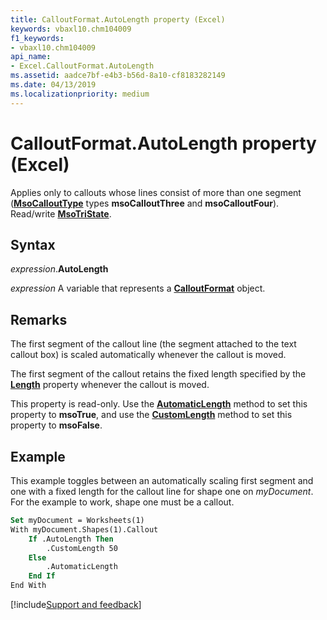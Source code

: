 ```yaml
---
title: CalloutFormat.AutoLength property (Excel)
keywords: vbaxl10.chm104009
f1_keywords:
- vbaxl10.chm104009
api_name:
- Excel.CalloutFormat.AutoLength
ms.assetid: aadce7bf-e4b3-b56d-8a10-cf8183282149
ms.date: 04/13/2019
ms.localizationpriority: medium
---
```



# CalloutFormat.AutoLength property (Excel)

Applies only to callouts whose lines consist of more than one segment (**[MsoCalloutType](office.msocallouttype.md)** types **msoCalloutThree** and **msoCalloutFour**). Read/write **[MsoTriState](Office.MsoTriState.md)**.


## Syntax

_expression_.**AutoLength**

_expression_ A variable that represents a **[CalloutFormat](Excel.CalloutFormat.md)** object.


## Remarks

The first segment of the callout line (the segment attached to the text callout box) is scaled automatically whenever the callout is moved. 

The first segment of the callout retains the fixed length specified by the **[Length](excel.calloutformat.length.md)** property whenever the callout is moved.

This property is read-only. Use the **[AutomaticLength](Excel.CalloutFormat.AutomaticLength.md)** method to set this property to **msoTrue**, and use the **[CustomLength](Excel.CalloutFormat.CustomLength.md)** method to set this property to **msoFalse**.


## Example

This example toggles between an automatically scaling first segment and one with a fixed length for the callout line for shape one on _myDocument_. For the example to work, shape one must be a callout.

```vb
Set myDocument = Worksheets(1) 
With myDocument.Shapes(1).Callout 
    If .AutoLength Then 
        .CustomLength 50 
    Else 
        .AutomaticLength 
    End If 
End With
```




[!include[Support and feedback](~/includes/feedback-boilerplate.md)]